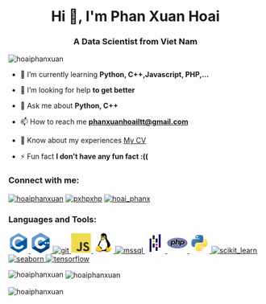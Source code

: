 <h1 align="center">Hi 👋, I'm Phan Xuan Hoai</h1>
<h3 align="center">A Data Scientist from Viet Nam</h3>

<p align="left"> <img src="https://komarev.com/ghpvc/?username=hoaiphanxuan&label=Profile%20views&color=0e75b6&style=flat" alt="hoaiphanxuan" /> </p>

- 🌱 I’m currently learning **Python, C++,Javascript, PHP,...**

- 🤝 I’m looking for help **to get better**

- 💬 Ask me about **Python, C++**

- 📫 How to reach me **phanxuanhoailtt@gmail.com**

- 📄 Know about my experiences [My CV](https://www.canva.com/design/DAFn8Y3Agjk/ulH59Yj0WyR7TShvsld4eA/edit?utm_content=DAFn8Y3Agjk&utm_campaign=designshare&utm_medium=link2&utm_source=sharebutton)

- ⚡ Fun fact **I don't have any fun fact :((**

<h3 align="left">Connect with me:</h3>
<p align="left">
<a href="https://kaggle.com/hoaiphanxuan" target="blank"><img align="center" src="https://raw.githubusercontent.com/rahuldkjain/github-profile-readme-generator/master/src/images/icons/Social/kaggle.svg" alt="hoaiphanxuan" height="30" width="40" /></a>
<a href="https://fb.com/pxhpxhp" target="blank"><img align="center" src="https://raw.githubusercontent.com/rahuldkjain/github-profile-readme-generator/master/src/images/icons/Social/facebook.svg" alt="pxhpxhp" height="30" width="40" /></a>
<a href="https://instagram.com/hoai_phanx" target="blank"><img align="center" src="https://raw.githubusercontent.com/rahuldkjain/github-profile-readme-generator/master/src/images/icons/Social/instagram.svg" alt="hoai_phanx" height="30" width="40" /></a>
</p>

<h3 align="left">Languages and Tools:</h3>
<p align="left"> <a href="https://www.cprogramming.com/" target="_blank" rel="noreferrer"> <img src="https://raw.githubusercontent.com/devicons/devicon/master/icons/c/c-original.svg" alt="c" width="40" height="40"/> </a> <a href="https://www.w3schools.com/cpp/" target="_blank" rel="noreferrer"> <img src="https://raw.githubusercontent.com/devicons/devicon/master/icons/cplusplus/cplusplus-original.svg" alt="cplusplus" width="40" height="40"/> </a> <a href="https://git-scm.com/" target="_blank" rel="noreferrer"> <img src="https://www.vectorlogo.zone/logos/git-scm/git-scm-icon.svg" alt="git" width="40" height="40"/> </a> <a href="https://developer.mozilla.org/en-US/docs/Web/JavaScript" target="_blank" rel="noreferrer"> <img src="https://raw.githubusercontent.com/devicons/devicon/master/icons/javascript/javascript-original.svg" alt="javascript" width="40" height="40"/> </a> <a href="https://www.linux.org/" target="_blank" rel="noreferrer"> <img src="https://raw.githubusercontent.com/devicons/devicon/master/icons/linux/linux-original.svg" alt="linux" width="40" height="40"/> </a> <a href="https://www.microsoft.com/en-us/sql-server" target="_blank" rel="noreferrer"> <img src="https://www.svgrepo.com/show/303229/microsoft-sql-server-logo.svg" alt="mssql" width="40" height="40"/> </a> <a href="https://pandas.pydata.org/" target="_blank" rel="noreferrer"> <img src="https://raw.githubusercontent.com/devicons/devicon/2ae2a900d2f041da66e950e4d48052658d850630/icons/pandas/pandas-original.svg" alt="pandas" width="40" height="40"/> </a> <a href="https://www.php.net" target="_blank" rel="noreferrer"> <img src="https://raw.githubusercontent.com/devicons/devicon/master/icons/php/php-original.svg" alt="php" width="40" height="40"/> </a> <a href="https://www.python.org" target="_blank" rel="noreferrer"> <img src="https://raw.githubusercontent.com/devicons/devicon/master/icons/python/python-original.svg" alt="python" width="40" height="40"/> </a> <a href="https://scikit-learn.org/" target="_blank" rel="noreferrer"> <img src="https://upload.wikimedia.org/wikipedia/commons/0/05/Scikit_learn_logo_small.svg" alt="scikit_learn" width="40" height="40"/> </a> <a href="https://seaborn.pydata.org/" target="_blank" rel="noreferrer"> <img src="https://seaborn.pydata.org/_images/logo-mark-lightbg.svg" alt="seaborn" width="40" height="40"/> </a> <a href="https://www.tensorflow.org" target="_blank" rel="noreferrer"> <img src="https://www.vectorlogo.zone/logos/tensorflow/tensorflow-icon.svg" alt="tensorflow" width="40" height="40"/> </a> </p>

<p><img align="left" src="https://github-readme-stats.vercel.app/api/top-langs?username=hoaiphanxuan&show_icons=true&locale=en&layout=compact" alt="hoaiphanxuan" /></p>

<p>&nbsp;<img align="center" src="https://github-readme-stats.vercel.app/api?username=hoaiphanxuan&show_icons=true&locale=en" alt="hoaiphanxuan" /></p>

<p><img align="center" src="https://github-readme-streak-stats.herokuapp.com/?user=hoaiphanxuan&" alt="hoaiphanxuan" /></p>
